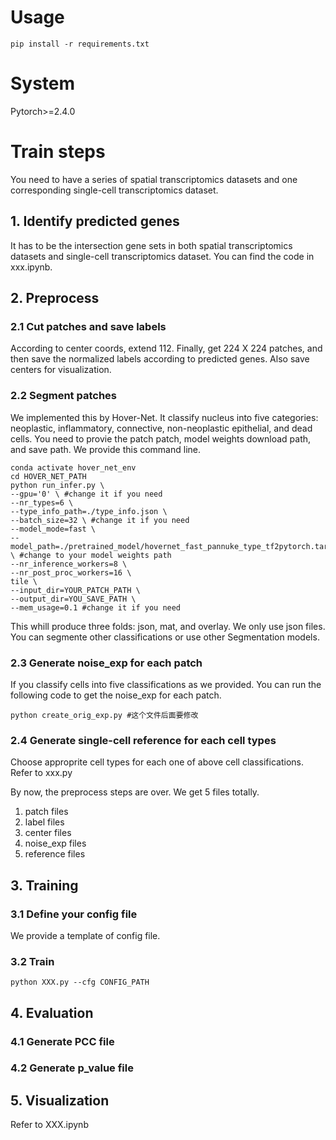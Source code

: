 # Usage
```
pip install -r requirements.txt
```

# System
Pytorch>=2.4.0

# Train steps
You need to have a series of spatial transcriptomics datasets and one corresponding single-cell transcriptomics dataset.
## 1. Identify predicted genes
It has to be the intersection gene sets in both spatial transcriptomics datasets and single-cell transcriptomics dataset.
You can find the code in xxx.ipynb.

## 2. Preprocess
### 2.1 Cut patches and save labels
According to center coords, extend 112. Finally, get 224 X 224 patches, and then save the normalized labels according to predicted genes. Also save centers for visualization.
### 2.2 Segment patches
We implemented this by Hover-Net. It classify nucleus into five categories: neoplastic, inflammatory, connective, non-neoplastic epithelial, and dead cells. You need to provie the patch patch, model weights download path, and save path. We provide this command line.

```
conda activate hover_net_env
cd HOVER_NET_PATH
python run_infer.py \
--gpu='0' \ #change it if you need
--nr_types=6 \
--type_info_path=./type_info.json \
--batch_size=32 \ #change it if you need
--model_mode=fast \
--model_path=./pretrained_model/hovernet_fast_pannuke_type_tf2pytorch.tar \ #change to your model weights path
--nr_inference_workers=8 \
--nr_post_proc_workers=16 \
tile \
--input_dir=YOUR_PATCH_PATH \
--output_dir=YOU_SAVE_PATH \
--mem_usage=0.1 #change it if you need
```
This whill produce three folds: json, mat, and overlay. We only use json files.    
You can segmente other classifications or use other Segmentation models.
### 2.3 Generate noise_exp for each patch
If you classify cells into five classifications as we provided. You can run the following code to get the noise_exp for each patch.
```
python create_orig_exp.py #这个文件后面要修改
```
### 2.4 Generate single-cell reference for each cell types
Choose approprite cell types for each one of above cell classifications.  
Refer to xxx.py

By now, the preprocess steps are over. We get 5 files totally.
1. patch files
2. label files
3. center files
4. noise_exp files
5. reference files

## 3. Training
### 3.1 Define your config file
We provide a template of config file.

### 3.2 Train
```
python XXX.py --cfg CONFIG_PATH
```

## 4. Evaluation
### 4.1 Generate PCC file

### 4.2 Generate p_value file

## 5. Visualization
Refer to XXX.ipynb